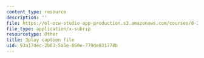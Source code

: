```yaml
---
content_type: resource
description: ''
file: https://ol-ocw-studio-app-production.s3.amazonaws.com/courses/8-20-introduction-to-special-relativity-january-iap-2021/93a17dec2b035a5e860e779de831778b_d8IDtE-Ea0o.vtt
file_type: application/x-subrip
resourcetype: Other
title: 3play caption file
uid: 93a17dec-2b03-5a5e-860e-779de831778b
---
```

